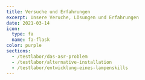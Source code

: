 ```yaml
---
title: Versuche und Erfahrungen
excerpt: Unsere Veruche, Lösungen und Erfahrungen
date: 2021-03-14
icon:
  type: fa
  name: fa-flask
color: purple
sections:
  - /testlabor/das-asr-problem
  - /testlabor/alternative-installation
  - /testlabor/entwicklung-eines-lampenskills
---
```

